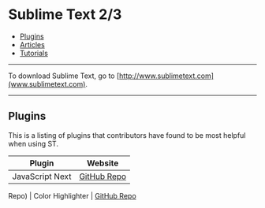 Sublime Text 2/3
================

* [Plugins](#Plugins)
* [Articles](Articles)
* [Tutorials](Tutorials)

---

To download Sublime Text, go to
[http://www.sublimetext.com](www.sublimetext.com).

---

Plugins
-------

This is a listing of plugins that contributors have found to be most helpful
when using ST.  

| Plugin | Website |
| ------ | ------- 
| JavaScript Next | [GitHub Repo](https://github.com/Benvie/JavaScriptNext.tmLanguage)
Repo)
| Color Highlighter | [GitHub Repo](https://github.com/Monnoroch/ColorHighlighter)
